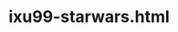 # ixu99-starwars.html

<!-- starwars project -->
<link rel="stylesheet" type="text/css" href="./css/Starwars.css">
<section class="stripe" id="light">
	<div class="container">
		<div class="person" id="finn">
			<div class="ear left"></div>
			<div class="ear right"></div>
			<div class="hair"></div>
			<div class="face">
				<div class="eyes"></div>
				<div class="nose"></div>
				<div class="mouth"></div>
			</div>
			<div class="neck"></div>
			<div class="body">
				<div class="jacket jacket-left"></div>
				<div class="jacket jacket-right"></div>
			</div>
		</div>
		<div class="person" id="rey">
			<div class="hair"></div>
			<div class="face">
				<div class="eyes"></div>
				<div class="nose"></div>
				<div class="mouth"></div>
			</div>
			<div class="hair-left"></div>
			<div class="hair-right"></div>
			<div class="bangs"></div>
			<div class="neck"></div>
			<div class="body">
				<div class="fold-right"></div>
				<div class="fold-left"></div>
			</div>
			<div class="lightsaber"></div>
		</div>
		<div class="person" id="poe">
			<div class="helmet-back"></div>
			<div class="face">
				<div class="eyes"></div>
				<div class="nose"></div>
				<div class="mouth"></div>
				<div class="visor"></div>
			</div>
			<div class="helmet">
				<div class="helmet-triangle"></div>
				<div class="helmet-ornament"></div>
			</div>
			<div class="helmet-face"></div>
			<div class="neck"></div>
			<div class="body"></div>
			<div class="flight-suit">
				<div class="buttons">
					<div class="b1"></div>
					<div class="b2"></div>
					<div class="b3"></div>
				</div>
				<div class="tube"></div>
			</div>
		</div>
	</div>
</section>

<section class="stripe" id="dark">
	<div class="container">
		<div class="person" id="phasma">
			<div class="body">
				<div class="pauldron"></div>
			</div>
			<div class="cape"></div>
			<div class="chin"></div>
			<div class="helmet">
				<div class="mouth">
					<div class="mouth-plate"></div>
				</div>
				<div class="eyes"></div>
				<div class="brow"></div>
				<div class="helmet-stripe-holder">
					<div class="helmet-stripe"></div>
				</div>
			</div>
		</div>
		<div class="person" id="kylo">
			<div class="cloak"></div>
			<div class="body"></div>
			<div class="cloak-front"></div>
			<div class="hood">
				<div class="hood-bottom"></div>
			</div>
			<div class="mask">
				<div class="mask-breather">
					<div class="mask-breather-bottom"></div>
				</div>
				<div class="mask-1"></div>
				<div class="mask-2"></div>
				<div class="eyes"></div>
			</div>
			<div class="lightsaber"></div>
			<div class="hilt"></div>
		</div>
		<div class="person" id="hux">
			<div class="ear left"></div>
			<div class="ear right"></div>
			<div class="hair"></div>
			<div class="face">
				<div class="hair-under"></div>
				<div class="eyes"></div>
				<div class="nose"></div>
				<div class="mouth"></div>
			</div>
			<div class="pouf"></div>
			<div class="neck"></div>
			<div class="body">
				<div class="patch"></div>
			</div>
		</div>
	</div>
</section>


